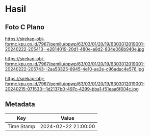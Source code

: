 # Hasil

## Foto C Plano

https://sirekap-obj-formc.kpu.go.id/7967/pemilu/ppwp/63/03/01/20/19/6303012019001-20240222-205413--e2814019-20d1-480e-a8d2-834e068b940e.jpg

https://sirekap-obj-formc.kpu.go.id/7967/pemilu/ppwp/63/03/01/20/19/6303012019001-20240222-205743--2aa53325-8945-4e10-ae2e-c96adac4e576.jpg

https://sirekap-obj-formc.kpu.go.id/7967/pemilu/ppwp/63/03/01/20/19/6303012019001-20240215-071533--1d2137b0-497c-4299-bba1-f51eaa6f004c.jpg


## Metadata

| Key        | Value               |
| ---------- | ------------------- |
| Time Stamp | 2024-02-22 21:00:00 |




